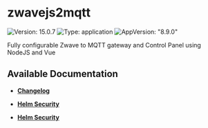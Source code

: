 # zwavejs2mqtt

![Version: 15.0.7](https://img.shields.io/badge/Version-15.0.7-informational?style=flat-square) ![Type: application](https://img.shields.io/badge/Type-application-informational?style=flat-square) ![AppVersion: "8.9.0"](https://img.shields.io/badge/AppVersion-"8.9.0"-informational?style=flat-square)

Fully configurable Zwave to MQTT gateway and Control Panel using NodeJS and Vue

## Available Documentation

- [**Changelog**](CHANGELOG)

- [**Helm Security**](container-security)

- [**Helm Security**](helm-security)

